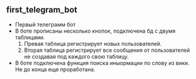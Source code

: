 ## first_telegram_bot
- Первый телеграмм бот
- В боте прописаны несколько кнопок, подключена бд с двумя таблицами.
    1. Превая таблица регистрирует новых пользователей.
    2. Вторая таблица регистрирует все сообщения от пользователей не создавая под каждого свою таблицу.
- В боте подключена функция поиска иныормации по слову из вики. Не до конца еще проработана. 
